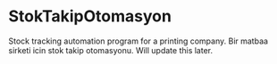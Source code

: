 # StokTakipOtomasyon
  Stock tracking automation program for a printing company.
  Bir matbaa sirketi icin stok takip otomasyonu.
  Will update this later.
  

